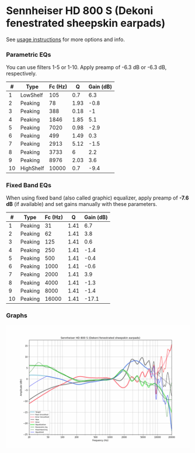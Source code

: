 # Sennheiser HD 800 S (Dekoni fenestrated sheepskin earpads)
See [usage instructions](https://github.com/jaakkopasanen/AutoEq#usage) for more options and info.

### Parametric EQs
You can use filters 1-5 or 1-10. Apply preamp of -6.3 dB or -6.3 dB, respectively.

|   # | Type      |   Fc (Hz) |    Q |   Gain (dB) |
|-----|-----------|-----------|------|-------------|
|   1 | LowShelf  |       105 | 0.7  |         6.3 |
|   2 | Peaking   |        78 | 1.93 |        -0.8 |
|   3 | Peaking   |       388 | 0.18 |        -1   |
|   4 | Peaking   |      1846 | 1.85 |         5.1 |
|   5 | Peaking   |      7020 | 0.98 |        -2.9 |
|   6 | Peaking   |       499 | 1.49 |         0.3 |
|   7 | Peaking   |      2913 | 5.12 |        -1.5 |
|   8 | Peaking   |      3733 | 6    |         2.2 |
|   9 | Peaking   |      8976 | 2.03 |         3.6 |
|  10 | HighShelf |     10000 | 0.7  |        -9.4 |

### Fixed Band EQs
When using fixed band (also called graphic) equalizer, apply preamp of **-7.6 dB** (if available) and set gains manually with these parameters.

|   # | Type    |   Fc (Hz) |    Q |   Gain (dB) |
|-----|---------|-----------|------|-------------|
|   1 | Peaking |        31 | 1.41 |         6.7 |
|   2 | Peaking |        62 | 1.41 |         3.8 |
|   3 | Peaking |       125 | 1.41 |         0.6 |
|   4 | Peaking |       250 | 1.41 |        -1.4 |
|   5 | Peaking |       500 | 1.41 |        -0.4 |
|   6 | Peaking |      1000 | 1.41 |        -0.6 |
|   7 | Peaking |      2000 | 1.41 |         3.9 |
|   8 | Peaking |      4000 | 1.41 |        -1.3 |
|   9 | Peaking |      8000 | 1.41 |        -1.4 |
|  10 | Peaking |     16000 | 1.41 |       -17.1 |

### Graphs
![](./Sennheiser%20HD%20800%20S%20(Dekoni%20fenestrated%20sheepskin%20earpads).png)
